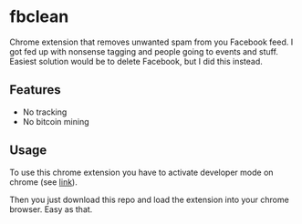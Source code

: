 # fbclean

Chrome extension that removes unwanted spam from you Facebook feed.
I got fed up with nonsense tagging and people going to events and stuff.
Easiest solution would be to delete Facebook, but I did this instead.

## Features

* No tracking
* No bitcoin mining

## Usage

To use this chrome extension you have to activate developer mode on chrome (see [link](https://developer.chrome.com/extensions/getstarted)).

Then you just download this repo and load the extension into your chrome browser. Easy as that.